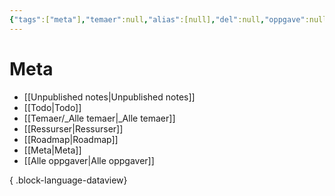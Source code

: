 ```yaml
---
{"tags":["meta"],"temaer":null,"alias":[null],"del":null,"oppgave":null,"fag":null,"eksamen":null,"dg-publish":true,"title":"Meta","date":"2023-05-31","modified":"2023-05-31","permalink":"/meta/","dgPassFrontmatter":true}
---
```



# Meta
- [[Unpublished notes\|Unpublished notes]]
- [[Todo\|Todo]]
- [[Temaer/_Alle temaer\|_Alle temaer]]
- [[Ressurser\|Ressurser]]
- [[Roadmap\|Roadmap]]
- [[Meta\|Meta]]
- [[Alle oppgaver\|Alle oppgaver]]

{ .block-language-dataview}

